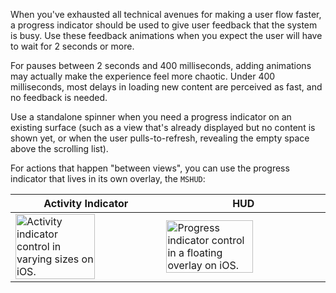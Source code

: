 When you've exhausted all technical avenues for making a user flow faster, a progress indicator should be used to give user feedback that the system is busy. Use these feedback animations when you expect the user will have to wait for 2 seconds or more.

For pauses between 2 seconds and 400 milliseconds, adding animations may actually make the experience feel more chaotic. Under 400 milliseconds, most delays in loading new content are perceived as fast, and no feedback is needed.

Use a standalone spinner when you need a progress indicator on an existing surface (such as a view that's already displayed but no content is shown yet, or when the user pulls-to-refresh, revealing the empty space above the scrolling list).

For actions that happen "between views", you can use the progress indicator that lives in its own overlay, the `MSHUD`:

<!-- prettier-ignore-start -->
| Activity Indicator | HUD |
| --- | --- |
| <img src="https://static2.sharepointonline.com/files/fabric/fabric-website/images/controls/ios/progressindicator/activity-indicator.png" alt="Activity indicator control in varying sizes on iOS." style="width: 75%;" /> | <img src="https://static2.sharepointonline.com/files/fabric/fabric-website/images/controls/ios/progressindicator/progressindicator.png" alt="Progress indicator control in a floating overlay on iOS." style="width: 75%;" /> |
<!-- prettier-ignore-end -->
